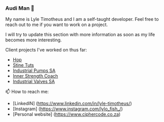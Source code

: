 ### Audi Man 👋

My name is Lyle Timotheus and I am a self-taught developer. Feel free to reach out to me if you want to work on a project. 

I will try to update this section with more information as soon as my life becomes more interesting. 

Client projects I've worked on thus far: 
- [Hop](https://www.hoptoshop.co.za/)
- [Stine Tuts](https://www.stinetuts.co.za/)
- [Industrial Pumps SA](https://www.indpumps-sa.co.za/)
- [Inner Strength Coach](https://innerstrengthcoach.co.uk/)
- [Industrial Valves SA](https://www.indvalves.co.za/)

📫 How to reach me: 
- [LinkedIN] (https://www.linkedin.com/in/lyle-timotheus/)
- [Instagram] (https://www.instagram.com/lylo_fish_/)
- [Personal website] (https://www.ciphercode.co.za)


<!--
**Lyletimotheus/Lyletimotheus** is a ✨ _special_ ✨ repository because its `README.md` (this file) appears on your GitHub profile.

Here are some ideas to get you started:

- 🔭 I’m currently working on ...
- 🌱 I’m currently learning ...
- 👯 I’m looking to collaborate on ...
- 🤔 I’m looking for help with ...
- 💬 Ask me about ...
- 📫 How to reach me: ...
- 😄 Pronouns: ...
- ⚡ Fun fact: ...
-->
